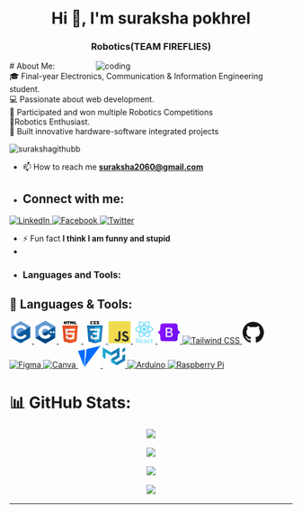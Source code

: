 <h1 align="center">Hi 👋, I'm suraksha pokhrel</h1>
<h3 align="center">Robotics(TEAM FIREFLIES)</h3>
<image align="right" alt="coding"width="350"src="https://user-images.githubusercontent.com/55389276/140866485-8fb1c876-9a8f-4d6a-98dc-08c4981eaf70.gif">
# About Me:
<br>🎓 Final-year Electronics, Communication & Information Engineering student.<br>💻 Passionate about web development.<br>🏅 Participated and won multiple Robotics Competitions<br>🚀Robotics Enthusiast.<br>🚀 Built innovative hardware-software integrated projects
    
<p align="left"> <img src="https://komarev.com/ghpvc/?username=surakshagithubb&label=Profile%20views&color=0e75b6&style=flat" alt="surakshagithubb" /> </p>

- 📫 How to reach me **suraksha2060@gmail.com**
- ## Connect with me:
<p align="left">
    <a href="https://www.linkedin.com/in/suraksha-pokhrel-13863a2b8/" target="_blank">
        <img src="https://cdn.jsdelivr.net/gh/devicons/devicon/icons/linkedin/linkedin-original.svg" alt="LinkedIn" width="50" height="50"/>
    </a>
    <a href="https://www.facebook.com/suraksha.pokhrel.75" target="_blank">
      <img src="https://cdn.jsdelivr.net/gh/devicons/devicon/icons/facebook/facebook-original.svg" alt="Facebook" width="50" height="50"/>
    </a>
     <a href="https://x.com/Surak5haPokhrel" target="_blank">
          <img src="https://cdn.jsdelivr.net/gh/devicons/devicon/icons/twitter/twitter-original.svg" alt="Twitter" width="50" height="50"/>
    </a>
    
 
</p>

- ⚡ Fun fact **I think I am funny and stupid**
- 
- <h3 align="left">Languages and Tools:</h3>
## 🚀 Languages & Tools:

<p align="left"> 
  <!-- C -->
  <a href="https://www.cprogramming.com/" target="_blank"> 
    <img src="https://raw.githubusercontent.com/devicons/devicon/master/icons/c/c-original.svg" alt="C" width="40" height="40"/>
  </a> 
  
  <!-- C++ -->
  <a href="https://www.w3schools.com/cpp/" target="_blank"> 
    <img src="https://raw.githubusercontent.com/devicons/devicon/master/icons/cplusplus/cplusplus-original.svg" alt="C++" width="40" height="40"/> 
  </a> 
  
  <!-- HTML5 -->
  <a href="https://www.w3.org/html/" target="_blank"> 
    <img src="https://raw.githubusercontent.com/devicons/devicon/master/icons/html5/html5-original-wordmark.svg" alt="HTML5" width="40" height="40"/> 
  </a> 
  
  <!-- CSS3 -->
  <a href="https://www.w3schools.com/css/" target="_blank"> 
    <img src="https://raw.githubusercontent.com/devicons/devicon/master/icons/css3/css3-original-wordmark.svg" alt="CSS3" width="40" height="40"/> 
  </a> 
  
  <!-- JavaScript -->
  <a href="https://developer.mozilla.org/en-US/docs/Web/JavaScript" target="_blank"> 
    <img src="https://raw.githubusercontent.com/devicons/devicon/master/icons/javascript/javascript-original.svg" alt="JavaScript" width="40" height="40"/> 
  </a> 
  
  <!-- React -->
  <a href="https://reactjs.org/" target="_blank"> 
    <img src="https://raw.githubusercontent.com/devicons/devicon/master/icons/react/react-original-wordmark.svg" alt="React" width="40" height="40"/> 
  </a> 

  
  <!-- Bootstrap -->
  <a href="https://getbootstrap.com/" target="_blank"> 
    <img src="https://raw.githubusercontent.com/devicons/devicon/master/icons/bootstrap/bootstrap-original.svg" alt="Bootstrap" width="40" height="40"/> 
  </a> 
  
  <!-- Tailwind CSS -->
  <a href="https://tailwindcss.com/" target="_blank"> 
    <img src="https://www.vectorlogo.zone/logos/tailwindcss/tailwindcss-icon.svg" alt="Tailwind CSS" width="40" height="40"/> 
  </a> 
  
  <!-- GitHub -->
  <a href="https://github.com/" target="_blank"> 
    <img src="https://raw.githubusercontent.com/devicons/devicon/master/icons/github/github-original.svg" alt="GitHub" width="40" height="40"/> 
  </a> 
  
  <!-- Figma -->
  <a href="https://www.figma.com/" target="_blank"> 
    <img src="https://www.vectorlogo.zone/logos/figma/figma-icon.svg" alt="Figma" width="40" height="40"/> 
  </a> 
  
  <!-- Canva -->
  <a href="https://www.canva.com/" target="_blank"> 
    <img src="https://www.vectorlogo.zone/logos/canva/canva-icon.svg" alt="Canva" width="40" height="40"/> 
  </a> 
  <!-- Vite -->
  <a href="https://vitejs.dev/" target="_blank"> 
    <img src="https://raw.githubusercontent.com/devicons/devicon/master/icons/vite/vite-original.svg" alt="Vite" width="40" height="40"/> 
  </a> 
  <!-- Material-UI (MUI) -->
  <a href="https://mui.com/" target="_blank"> 
    <img src="https://raw.githubusercontent.com/devicons/devicon/master/icons/materialui/materialui-original.svg" alt="MUI (Material-UI)" width="40" height="40"/> 
  </a>
     <!-- Arduino -->
  <a href="https://www.arduino.cc/" target="_blank"> 
    <img src="https://cdn.worldvectorlogo.com/logos/arduino-1.svg" alt="Arduino" width="40" height="40"/> 
  </a>
     <!-- Raspberry Pi -->
  <a href="https://www.raspberrypi.org/" target="_blank"> 
    <img src="https://cdn.worldvectorlogo.com/logos/raspberry-pi.svg" alt="Raspberry Pi" width="40" height="40"/> 
  </a> 
  
</p>

# 📊 GitHub Stats:
<div align="center">

<!-- GitHub Stats -->
![](https://github-readme-stats.vercel.app/api?username=surakshapokhrel&theme=tokyonight&hide_border=false&include_all_commits=true&count_private=true)<br/>

<!-- GitHub Streak -->
![](https://github-readme-streak-stats.herokuapp.com/?user=surakshapokhrel&theme=tokyonight&hide_border=false)<br/>

<!-- Top Languages -->
![](https://github-readme-stats.vercel.app/api/top-langs/?username=surakshapokhrel&theme=tokyonight&hide_border=false&include_all_commits=true&count_private=true&layout=compact)

<!-- Profile Views Counter -->
[![](https://komarev.com/ghpvc/?username=surakshapokhrel&color=blue&style=flat-square)](https://github.com/yourusername)

</div>

---

